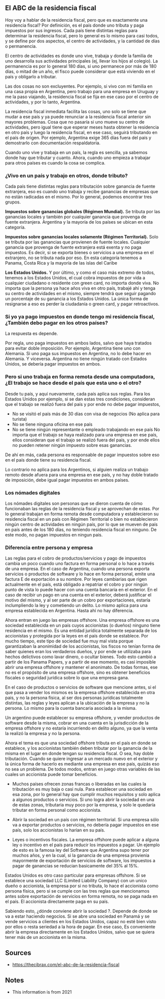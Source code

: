 ## El ABC de la residencia fiscal
Hoy voy a hablar de la residencia fiscal, pero que es exactamente una residencia fiscal? Por definición, es el país donde uno tributa y paga impuestos por sus ingresos. Cada país tiene distintas reglas para determinar la residencia fiscal, pero lo general es lo mismo para casi todos, y se define por dos aspectos, el centro de actividades, y la cantidad de días o permanencia.

El centro de actividades es donde uno vive, trabaja y donde la familia de uno desarrolla sus actividades principales (ej, llevar los hijos al colegio). La permanencia es por lo general 180 días, si uno permanece por más de 180 días, o mitad de un año, el fisco puede considerar que está viviendo en el país y obligarlo a tributar.

Las dos cosas no son excluyentes. Por ejemplo, si vivo con mi familia en una casa propia en Argentina, pero trabajo para una empresa en Uruguay y me la paso viajando, la residencia fiscal se fija en ese caso por el centro de actividades, y por lo tanto, Argentina.

 La residencia fiscal inmediata facilita las cosas, uno solo se tiene que mudar a ese país y ya puede renunciar a la residencia fiscal anterior sin mayores problemas. Cosa que no pasaría si uno mueve su centro de actividades, pero igual tiene que esperar meses hasta obtener la residencia en otro país y luego la residencia fiscal, en ese caso, seguirá tributando en el país de origen. Por ejemplo, Argentina exige 365 días fuera del país y demostrarlo con documentación respaldatoria.

Cuando uno vive y trabaja en un país, la regla es sencilla, ya sabemos donde hay que tributar y cuanto. Ahora, cuando uno empieza a trabajar para otros países es cuando la cosa se complica.

### ¿Vivo en un país y trabajo en otros, donde tributo?
Cada país tiene distintas reglas para tributación sobre ganancia de fuente extranjera, eso es cuando uno trabaja y recibe ganancias de empresas que no están radicadas en el mismo. Por lo general, podemos encontrar tres grupos.

**Impuestos sobre ganancias globales (Régimen Mundial).** Se tributa por las ganancias locales y también por cualquier ganancia que provenga de fuente extranjera. Argentina y la mayoría de los países se ubican en esta categoría.

**Impuestos sobre ganancias locales solamente (Régimen Territorial).** Solo se tributa por las ganancias que provienen de fuente locales. Cualquier ganancia que provenga de fuente extranjera está exenta y no paga impuestos. Es decir, si se exporta bienes o servicios a una empresa en el extranjero, no se tributa nada por eso. En esta categoría tenemos a Panama, Costa Rica y la mayoría de las islas del Caribe

**Los Estados Unidos.** Y por último, y como el caso más extremo de todos, tenemos a los Estados Unidos, el cual cobra impuestos de por vida a cualquier ciudadano o residente con green card, no importa donde viva. No importa que la persona ya hace años viva en otro país, trabajé ahí y tenga su centro de actividades en el mismo, siempre tendrá que seguir pagando un porcentaje de su ganancia a los Estados Unidos. La única forma de resignarse a eso es perder la ciudadanía o green card, y pagar retroactivos.

### Si yo ya pago impuestos en donde tengo mi residencia fiscal, ¿También debo pagar en los otros países?
La respuesta es depende.

Por regla, uno paga impuestos en ambos lados, salvo que haya tratados para evitar doble imposición. Por ejemplo, Argentina tiene uno con Alemania. Si uno paga sus impuestos en Argentina, no lo debe hacer en Alemania. Y viceversa. Argentina no tiene ningún tratado con Estados Unidos, se debería pagar impuestos en ambos.

### Pero si uno trabaja en forma remota desde una computadora, ¿El trabajo se hace desde el país que esta uno o el otro?
Desde tu país, y aquí nuevamente, cada país aplica sus reglas. Para los Estados Unidos por ejemplo, si se dan estas tres condiciones, consideran que el trabajo se realizó fuera del país y por ende no debe pagar impuestos,

- No se visitó el país más de 30 días con visa de negocios (No aplica para turista)
- No se tiene ninguna oficina en ese país
- No se tiene ningún representante o empleado trabajando en ese país
No importa que el trabajo se haya realizado para una empresa en ese país, ellos consideran que el trabajo se realizó fuera del país, y por ende ellos no pueden retener ningún impuesto sobre esas ganancias.

De ahí en más, cada persona es responsable de pagar impuestos sobre eso en el país donde tiene su residencia fiscal.

Lo contrario no aplica para los Argentinos, si alguien realiza un trabajo remoto desde afuera para una empresa en ese país, y no hay doble tratado de imposición, debe igual pagar impuestos en ambos países.

### Los nómades digitales
Los nómades digitales son personas que se dieron cuenta de cómo funcionaban las reglas de la residencia fiscal y se aprovechan de estas. Por lo general trabajan en forma remota desde computadora y establecieron su residencia fiscal en un país con Régimen Territorial o bien no establecieron ningún centro de actividades en ningún país, por lo que se mueven de país en país antes de los 180 días, no teniendo residencia fiscal en ninguno. De este modo, no pagan impuestos en ningun pais.

### Diferencia entre persona y empresa
Las reglas para el cobro de productos/servicios y pago de impuestos cambia un poco cuando uno factura en forma personal o lo hace a través de una empresa. En el caso de Argentina, cuando una persona exporta servicios o productos de software y lo hace en forma personal, emite una factura E de exportación a su nombre. Por leyes cambiarias que rigen actualmente en el país, está obligado a repatriar el cobro y por ningún punto de vista lo puede hacer con una cuenta bancaria en el exterior. En el caso de recibir un pago en una cuenta en el exterior, deberá justificar el motivo del mismo, y al ser parte de un cobro por exportaciones, estaría inclumpliendo la ley y cometiendo un delito. Lo mismo aplica para una empresa establecida en Argentina. Hasta ahí no hay diferencia.

Ahora entran en juego las empresas offshore. Una empresa offshore es una sociedad establecida en un país cuyos accionistas (o dueños) ninguno tiene residencia en el mismo. Es una entidad jurídica totalmente separada de los accionistas y protegida por la leyes en el país donde se establece. Por mucho tiempo, este tipo de sociedad fue muy mal vista porque garantizaban la anonimidad de los accionistas, los fiscos no tenían forma de saber quienes eran los verdaderos dueños, y por ende se utilizaba para hechos delictivos como lavar dinero, o ocultar bienes. Todo esto cambió a partir de los Panama Papers, y a partir de ese momento, es casi imposible abrir una empresa offshore y mantener el anonimato. De todas formas, ese no es el propósito de una empresa offshore, sino es obtener beneficios fiscales o seguridad jurídica sobre lo que una empresa gana.

En el caso de productos o servicios de software que mencione antes, si el que pasa a vender los mismos es la empresa offshore establecida en otra pais, y no la persona física, al ser dos personas jurídicas totalmente distintas, las reglas y leyes aplican a la ubicación de la empresa y no la persona. Lo mismo para la cuenta bancaria asociada a la misma.

Un argentino puede establecer su empresa offshore, y vender productos de software desde la misma, cobrar en una cuenta en la jurisdicción de la empresa offshore y no estaría incurriendo en delito alguno, ya que la venta la realizó la empresa y no la persona.

Ahora el tema es que una sociedad offshore tributa en el país en donde se establece, y los accionistas también deben tributar por la ganancia de la misma en el lugar en donde tengan su residencia fiscal. O sea, hay doble tributación. Cuando se quiere ingresar a un mercado nuevo en el exterior y la única forma de hacerlo es mediante una empresa en ese país, quizás eso no sea un problema. De todos modos, entran en juego otras variables de las cuales un accionista puede tomar beneficios.

- Muchos países ofrecen zonas francas o liberadas en las cuales la tributación es muy baja o casi nula. Para establecer una sociedad en esa zona, por lo general hay que cumplir muchos requisitos y solo aplica a algunos productos o servicios. Si uno logra abrir la sociedad en una de estas zonas, tributaria muy poco por la empresa, y solo le quedaría tributar en forma personal como accionista.

- Abrir la sociedad en un país con régimen territorial. Si una empresa sólo va a exportar productos o servicios, no debería pagar impuestos en ese país, solo los accionistas lo harían en su país.

- Leyes o incentivos fiscales. La empresa offshore puede aplicar a alguna ley o incentivo en el país para reducir los impuestos a pagar. Un ejemplo de esto es la famosa ley del Software que Argentina supo tener por muchos años, y en la cual, si la ganancia de una empresa provienia mayormente de exportación de servicios de software, los impuestos a pagar de ganancias se reducian basicamente del 35% al 15%.

Estados Unidos es otro caso particular para empresas offshore. Si se establece una sociedad LLC (Limited Liability Company) con un unico dueño o accionista, la empresa por si no tributa, lo hace el accionista como persona física, pero si se cumple con las tres reglas que mencionamos antes sobre exportación de servicios en forma remota, no se paga nada en el país. El accionista directamente paga en su país.

Sabiendo esto, ¿dónde conviene abrir la sociedad ?. Depende de donde se va a estar haciendo negocios. Si se abre una sociedad en Panamá y se vende servicios a clientes en los Estados Unidos, capaz no esté bien visto por ellos o resta seriedad a la hora de pagar. En ese caso, Es conveniente abrir la empresa directamente en los Estados Unidos, salvo que se quiera tener más de un accionista en la misma.

## Sources
- https://thecibrax.com/el-abc-de-la-residencia-fiscal

## Notes
- This information is from 2021
